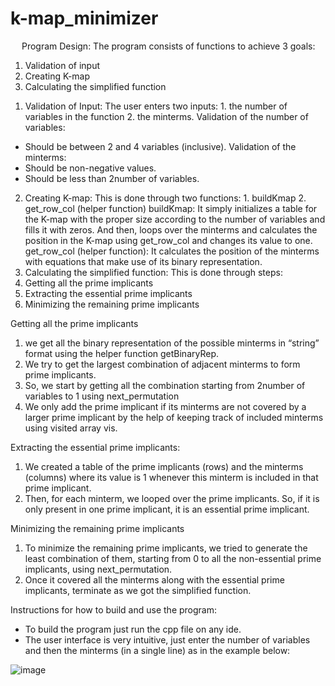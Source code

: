 # k-map_minimizer



 
Program Design:
The program consists of functions to achieve 3 goals:
1)	Validation of input
2)	Creating K-map
3)	Calculating the simplified function

1.	Validation of Input:
The user enters two inputs: 1. the number of variables in the function  2. the minterms.
Validation of the number of variables:
-	Should be between 2 and 4 variables (inclusive).
Validation of the minterms:
-	Should be non-negative values.
-	Should be less than 2number of variables.

2.	Creating K-map:
This is done through two functions: 1. buildKmap   2. get_row_col (helper function)
 buildKmap:
It simply initializes a table for the K-map with  the proper size according to the number of variables and fills it with zeros. 
And then, loops over the minterms and calculates the position in the K-map using get_row_col and changes its value to one.
get_row_col (helper function):
It calculates the position of the minterms with equations that make use of its binary representation.
 
3.	Calculating the simplified function:
This is done through steps:
1. Getting all the prime implicants
2. Extracting the essential prime implicants
3. Minimizing the remaining prime implicants

Getting all the prime implicants
1. we get all the binary representation of the possible minterms in “string” format using the helper function getBinaryRep.
2. We try to get the largest combination of adjacent minterms to form prime implicants.
3. So, we start by getting all the combination starting from 2number of variables to 1 using next_permutation
4. We only add the prime implicant if its minterms are not covered by a larger prime implicant by the help of keeping track of included minterms using visited array vis.

Extracting the essential prime implicants:
1. We created a table of the prime implicants (rows) and the minterms (columns) where its value is 1 whenever this minterm is included in that prime implicant.
2. Then, for each minterm, we looped over the prime implicants. So, if it is only present in one prime implicant, it is an essential prime implicant.

Minimizing the remaining prime implicants
1. To minimize the remaining prime implicants, we tried to generate the least combination of them, starting from 0 to all the non-essential prime implicants, using next_permutation.
2. Once it covered all the minterms along with the essential prime implicants, terminate as we got the simplified function.



Instructions for how to build and use the program:
-	To build the program just run the cpp file on any ide.
-	The user interface is very intuitive, just enter the number of variables and then the minterms (in a single line) as in the example below:
 

![image](https://user-images.githubusercontent.com/63318134/112551070-08c4f300-8dc9-11eb-82e0-4d632c9e7a7f.png)
